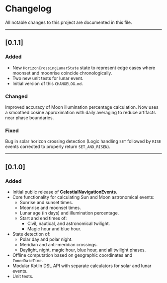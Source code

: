 # Changelog

All notable changes to this project are documented in this file.

---

## [0.1.1]

### Added
- New `HorizonCrossingLunarState` state to represent edge cases where moonset and moonrise coincide chronologically.
- Two new unit tests for lunar event.
- Initial version of this `CHANGELOG.md`.

### Changed
Improved accuracy of Moon illumination percentage calculation. Now uses a smoothed cosine approximation with daily averaging to reduce artifacts near phase boundaries.

### Fixed
Bug in solar horizon crossing detection (Logic handling `SET` followed by `RISE` events corrected to properly return `SET_AND_RISEN`).

---

## [0.1.0]

### Added
- Initial public release of **CelestialNavigationEvents**.
- Core functionality for calculating Sun and Moon astronomical events:
  - Sunrise and sunset times.
  - Moonrise and moonset times.
  - Lunar age (in days) and illumination percentage.
  - Start and end times of:
    - Civil, nautical, and astronomical twilight.
    - Magic hour and blue hour.
- State detection of:
  - Polar day and polar night.
  - Meridian and anti-meridian crossings.
  - Daylight, night, magic hour, blue hour, and all twilight phases.
- Offline computation based on geographic coordinates and `ZonedDateTime`.
- Modular Kotlin DSL API with separate calculators for solar and lunar events.
- Unit tests.